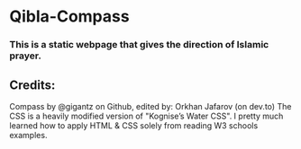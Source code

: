 # Qibla-Compass

### This is a static webpage that gives the direction of Islamic prayer.

## Credits:
Compass by @gigantz on Github, edited by: Orkhan Jafarov (on dev.to)
The CSS is a heavily modified version of "Kognise’s Water CSS".
I pretty much learned how to apply HTML & CSS solely from reading W3 schools examples.
